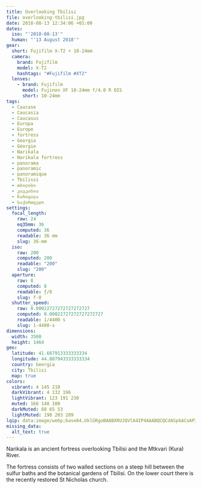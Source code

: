```yaml
---
title: Overlooking Tbilisi
file: overlooking-tbilisi.jpg
date: 2018-08-13 12:34:06 +01:00
dates:
  iso: "'2018-08-13'"
  human: "'13 August 2018'"
gear:
  short: Fujifilm X-T2 + 10-24mm
  camera:
    brand: Fujifilm
    model: X-T2
    hashtags: "#Fujifilm #XT2"
  lenses:
    - brand: Fujifilm
      model: Fujinon XF 10-24mm f/4.0 R OIS
      short: 10-24mm
tags:
  - Caucase
  - Caucasia
  - Caucasus
  - Europa
  - Europe
  - fortress
  - Georgia
  - Géorgie
  - Narikala
  - Narikala fortress
  - panorama
  - panoramic
  - panoramique
  - Tbilissi
  - თბილისი
  - კავკასია
  - ნარიყალა
  - საქართველო
settings:
  focal_length:
    raw: 24
    eq35mm: 36
    computed: 36
    readable: 36 mm
    slug: 36-mm
  iso:
    raw: 200
    computed: 200
    readable: "200"
    slug: "200"
  aperture:
    raw: 8
    computed: 8
    readable: ƒ/8
    slug: f-8
  shutter_speed:
    raw: 0.00022727272727272727
    computed: 0.00022727272727272727
    readable: 1/4400 s
    slug: 1-4400-s
dimensions:
  width: 3500
  height: 1464
geo:
  latitude: 41.687913333333334
  longitude: 44.807943333333334
  country: Georgia
  city: Tbilisi
  map: true
colors:
  vibrant: 4 145 210
  darkVibrant: 4 132 196
  lightVibrant: 123 191 230
  muted: 168 148 100
  darkMuted: 88 65 53
  lightMuted: 198 203 209
lqip: data:image/webp;base64,UklGRgoBAABXRUJQVlA4IP4AAABQCQCdASpkACoAP3Gsz2E0rD+npjQK0/AuCUAYsYgt5iP+e2i+uHpn27YPCzK0Lg0HVoQLsoOo6Y7vt6kEbuZxKmKTJJJ0hnIgV6H3bdMbZlwSAADhR8GC+LTyOwhaNr/dD31aVBRLlebFd1v9tgc5r7PoO4Q48hK4eHkTeyw8TNQch2xGUX0VIIJ4tzZNlBaRT+Nk+yHyg3xMS+MSPyOq5B23HlQtDFKwrVdcWxt4Y9yfDYdrNWufjOjBgHOt/W4rQiCdukDhbsjXzZDS9ziWzUSvbU8u6/UTk8qXlvuvl1Tx+banxrWH+68WtLAcAXES442SIxOdY1FBMcAAAA==
missing_data:
  alt_text: true
---
```


Narikala is an ancient fortress overlooking Tbilisi and the Mtkvari (Kura) River.

The fortress consists of two walled sections on a steep hill between the sulfur baths and the botanical gardens of Tbilisi. On the lower court there is the recently restored St Nicholas church.

